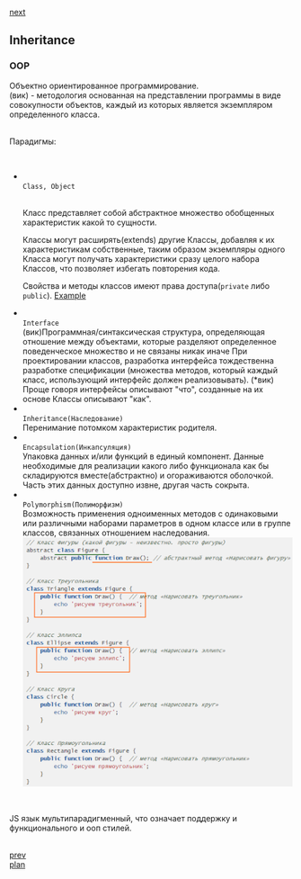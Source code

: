 <a href="03.md">next</a>

<h2>Inheritance</h2>

<h3>OOP</h3>

<div>
Объектно ориентированное программирование.
<br/>
(вик) - методология основанная на представлении программы в виде совокупности объектов, каждый из которых является экземпляром определенного класса. 

<br/>
<br/>

Парадигмы:

<br/>

<ul>
<li>
<code>
Class, Object
</code>
  
<br/>

Класс представляет собой абстрактное множество обобщенных характеристик какой то сущности.
<br/>

Классы могут расширять(extends) другие Классы, добавляя к их характеристикам собственные, таким образом экземпляры одного Класса могут получать характеристики сразу целого набора Классов, что позволяет избегать повторения кода.
<br/>

Свойства и методы классов имеют права доступа(<code>private</code> либо <code>public</code>).
<a href="https://dotnetfiddle.net/OZ3uJ8" target="blank">Example</a>
</li>

<li>
<code>
Interface
</code>
(вик)Программная/синтаксическая структура, определяющая отношение между объектами,
которые разделяют определенное поведенческое множество и не связаны никак иначе
При проектировании классов, разработка интерфейса тождественна разработке спецификации
(множества методов, который каждый класс, использующий интерфейс должен реализовывать). (*вик)
Проще говоря интерфейсы описывают "что", созданные на их основе Классы описывают "как".
</li>
<li>
<code>
Inheritance(Наследование)
</code>
Перенимание потомком характеристик родителя.
</li>
<li>
<code>
Encapsulation(Инкапсуляция)
</code>
Упаковка данных и/или функций в единый компонент.
Данные необходимые для реализации какого либо функционала как
бы складируются вместе(абстрактно) и огораживаются оболочкой.
Часть этих данных доступно извне, другая часть сокрыта.
</li>
<li>
<code>
Polymorphism(Полиморфизм)
</code>
Возможность применения одноименных методов с одинаковыми или
различными наборами параметров в одном классе или в группе классов,
связанных отношением наследования.

<br/>
<img src="./media/02-2.png">
</li>
</ul>

<br/>

JS язык мультипарадигменный, что означает поддержку и функционального и ооп стилей.

</div>


<br/>
<a href="01.md">prev</a>
<br/>
<a href="00.md">plan</a>

